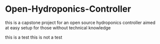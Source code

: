 # Open-Hydroponics-Controller
this is a capstone project for an open source hydroponics controller aimed at easy setup for those without technical knowledge


this is a test
this is not a test
